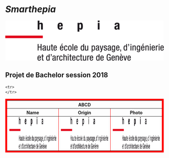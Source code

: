 # *Smarthepia*

![alt text](/images/hepia_logo.png "Logo Title Text 1")
## Projet de Bachelor session 2018

<table border="5" bordercolor="red" align="center">
    <tr>
        <th colspan="3">ABCD</th> 
    </tr>
    <tr>
        <th>Name</th>
        <th>Origin</th>
        <th>Photo</th>
    </tr>
    <tr>
        <td><img src="/images/hepia_logo.png" alt="" height=100 width=300></img></th>
        <td><img src="/images/hepia_logo.png" alt="" height=100 width=300></img></th>
        <td><img src="/images/hepia_logo.png" alt="" height=100 width=300></img></th>
    </tr>

    <tr>
    </tr>
</table>
